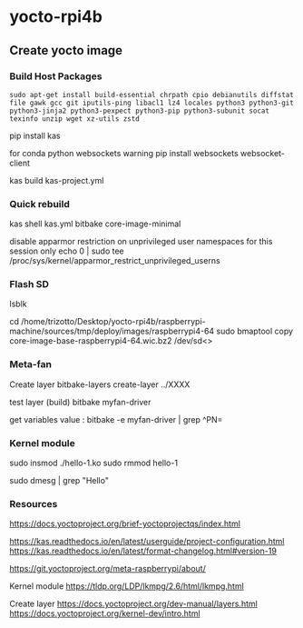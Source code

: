 # yocto-rpi4b


## Create yocto image

### Build Host Packages
```
sudo apt-get install build-essential chrpath cpio debianutils diffstat file gawk gcc git iputils-ping libacl1 lz4 locales python3 python3-git python3-jinja2 python3-pexpect python3-pip python3-subunit socat texinfo unzip wget xz-utils zstd
```

pip install kas

for conda python websockets warning
pip install websockets websocket-client

kas build kas-project.yml


### Quick rebuild
kas shell kas.yml
bitbake core-image-minimal


disable apparmor restriction on unprivileged user namespaces for this session only
echo 0 | sudo tee /proc/sys/kernel/apparmor_restrict_unprivileged_userns


### Flash SD

lsblk

cd /home/trizotto/Desktop/yocto-rpi4b/raspberrypi-machine/sources/tmp/deploy/images/raspberrypi4-64
sudo bmaptool copy core-image-base-raspberrypi4-64.wic.bz2 /dev/sd<>


### Meta-fan

Create layer
bitbake-layers create-layer ../XXXX

test layer (build)
bitbake myfan-driver

get variables value : bitbake -e myfan-driver | grep ^PN=

### Kernel module
sudo insmod ./hello-1.ko
sudo rmmod hello-1

sudo dmesg | grep "Hello"

### Resources  
https://docs.yoctoproject.org/brief-yoctoprojectqs/index.html

https://kas.readthedocs.io/en/latest/userguide/project-configuration.html
https://kas.readthedocs.io/en/latest/format-changelog.html#version-19

https://git.yoctoproject.org/meta-raspberrypi/about/

Kernel module
https://tldp.org/LDP/lkmpg/2.6/html/lkmpg.html


Create layer
https://docs.yoctoproject.org/dev-manual/layers.html
https://docs.yoctoproject.org/kernel-dev/intro.html